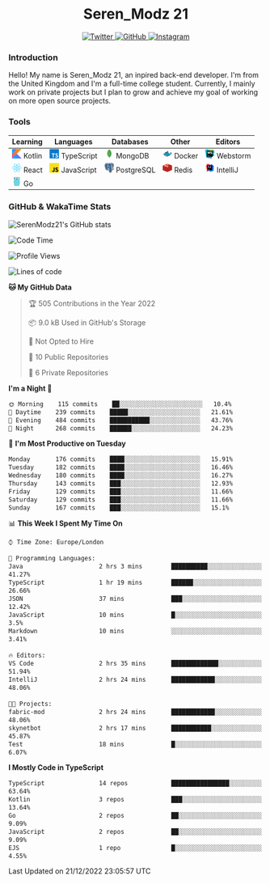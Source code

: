 <div align="center">
  <h1>Seren_Modz 21</h1>
  <a href="https://twitter.com/SerenModz21">
    <img alt="Twitter" src="https://img.shields.io/badge/twitter%20-%231DA1F2.svg?&style=for-the-badge&logo=Twitter&logoColor=white">
  </a>
  <a href="https://github.com/SerenModz21">
    <img alt="GitHub" src="https://img.shields.io/badge/github%20-%23121011.svg?&style=for-the-badge&logo=github&logoColor=white">
  </a>
  <a href="https://www.instagram.com/serenmodz21">
    <img alt="Instagram" src="https://img.shields.io/badge/instagram%20-%23E4405F.svg?&style=for-the-badge&logo=Instagram&logoColor=white">
  </a>
</div>

### Introduction

Hello! My name is Seren_Modz 21, an inpired back-end developer. I'm from the United Kingdom and I'm a full-time college student. Currently, I mainly work on private projects but I plan to grow and achieve my goal of working on more open source projects. 

### Tools

 **Learning**                                        | **Languages**                                               | **Databases**                                               | **Other**                                           | **Editors**                                                  
-----------------------------------------------------|-------------------------------------------------------------|-------------------------------------------------------------|-----------------------------------------------------|--------------------------------------------------------------
 <img width="19px" src="./assets/kotlin.svg"> Kotlin | <img width="19px" src="./assets/typescript.svg"> TypeScript | <img width="19px" src="./assets/mongodb.svg"> MongoDB       | <img width="19px" src="./assets/docker.svg"> Docker | <img width="19px" src="./assets/webstorm.svg"> Webstorm      
 <img width="19px" src="./assets/react.svg"> React   | <img width="19px" src="./assets/javascript.svg"> JavaScript | <img width="19px" src="./assets/postgresql.svg"> PostgreSQL | <img width="19px" src="./assets/redis.svg"> Redis   | <img width="19px" src="./assets/intellij-idea.svg"> IntelliJ
 <img width="19px" src="./assets/go.svg"> Go         |                                                             |                                                             |                                                     |                                                                                                               

### GitHub & WakaTime Stats

![SerenModz21's GitHub stats](https://github-readme-stats.vercel.app/api?username=SerenModz21&show_icons=true&theme=dark)

<!--START_SECTION:waka-->
![Code Time](http://img.shields.io/badge/Code%20Time-1%2C612%20hrs%2031%20mins-blue)

![Profile Views](http://img.shields.io/badge/Profile%20Views-21-blue)

![Lines of code](https://img.shields.io/badge/From%20Hello%20World%20I%27ve%20Written-10%20Thousand%20lines%20of%20code-blue)

**🐱 My GitHub Data** 

> 🏆 505 Contributions in the Year 2022
 > 
> 📦 9.0 kB Used in GitHub's Storage 
 > 
> 🚫 Not Opted to Hire
 > 
> 📜 10 Public Repositories 
 > 
> 🔑 6 Private Repositories  
 > 
**I'm a Night 🦉** 

```text
🌞 Morning    115 commits    ██░░░░░░░░░░░░░░░░░░░░░░░   10.4% 
🌆 Daytime    239 commits    █████░░░░░░░░░░░░░░░░░░░░   21.61% 
🌃 Evening    484 commits    ███████████░░░░░░░░░░░░░░   43.76% 
🌙 Night      268 commits    ██████░░░░░░░░░░░░░░░░░░░   24.23%

```
📅 **I'm Most Productive on Tuesday** 

```text
Monday       176 commits    ████░░░░░░░░░░░░░░░░░░░░░   15.91% 
Tuesday      182 commits    ████░░░░░░░░░░░░░░░░░░░░░   16.46% 
Wednesday    180 commits    ████░░░░░░░░░░░░░░░░░░░░░   16.27% 
Thursday     143 commits    ███░░░░░░░░░░░░░░░░░░░░░░   12.93% 
Friday       129 commits    ███░░░░░░░░░░░░░░░░░░░░░░   11.66% 
Saturday     129 commits    ███░░░░░░░░░░░░░░░░░░░░░░   11.66% 
Sunday       167 commits    ███░░░░░░░░░░░░░░░░░░░░░░   15.1%

```


📊 **This Week I Spent My Time On** 

```text
⌚︎ Time Zone: Europe/London

💬 Programming Languages: 
Java                     2 hrs 3 mins        ██████████░░░░░░░░░░░░░░░   41.27% 
TypeScript               1 hr 19 mins        ██████░░░░░░░░░░░░░░░░░░░   26.66% 
JSON                     37 mins             ███░░░░░░░░░░░░░░░░░░░░░░   12.42% 
JavaScript               10 mins             █░░░░░░░░░░░░░░░░░░░░░░░░   3.5% 
Markdown                 10 mins             ░░░░░░░░░░░░░░░░░░░░░░░░░   3.41%

🔥 Editors: 
VS Code                  2 hrs 35 mins       █████████████░░░░░░░░░░░░   51.94% 
IntelliJ                 2 hrs 24 mins       ████████████░░░░░░░░░░░░░   48.06%

🐱‍💻 Projects: 
fabric-mod               2 hrs 24 mins       ████████████░░░░░░░░░░░░░   48.06% 
skynetbot                2 hrs 17 mins       ███████████░░░░░░░░░░░░░░   45.87% 
Test                     18 mins             █░░░░░░░░░░░░░░░░░░░░░░░░   6.07%

```

**I Mostly Code in TypeScript** 

```text
TypeScript               14 repos            ████████████████░░░░░░░░░   63.64% 
Kotlin                   3 repos             ███░░░░░░░░░░░░░░░░░░░░░░   13.64% 
Go                       2 repos             ██░░░░░░░░░░░░░░░░░░░░░░░   9.09% 
JavaScript               2 repos             ██░░░░░░░░░░░░░░░░░░░░░░░   9.09% 
EJS                      1 repo              █░░░░░░░░░░░░░░░░░░░░░░░░   4.55%

```



 Last Updated on 21/12/2022 23:05:57 UTC
<!--END_SECTION:waka-->
